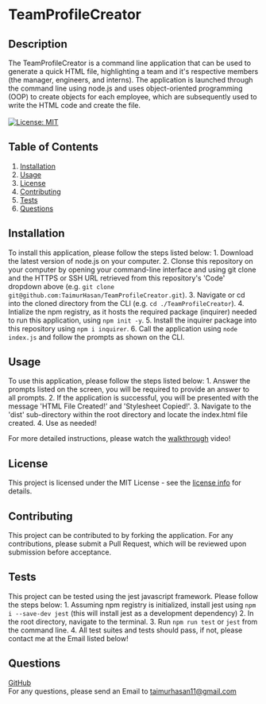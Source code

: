 # TeamProfileCreator
## Description
The TeamProfileCreator is a command line application that can be used to generate a quick HTML file, highlighting a team and it's respective members (the manager, engineers, and interns). The application is launched through the command line using node.js and uses object-oriented programming (OOP) to create objects for each employee, which are subsequently used to write the HTML code and create the file.
<br/>
<br/>
[![License: MIT](https://img.shields.io/badge/License-MIT-yellow.svg)](https://opensource.org/licenses/MIT)

## Table of Contents

1. [ Installation ](#installation)
2. [ Usage ](#usage)
3. [ License ](#license)
4. [ Contributing ](#contributing)
5. [ Tests ](#tests)
6. [ Questions ](#questions)


<a name="installation"></a>

## Installation
To install this application, please follow the steps listed below: 1. Download the latest version of node.js on your computer. 2. Clonse this repository on your computer by opening your command-line interface and using git clone and the HTTPS or SSH URL retrieved from this repository's 'Code' dropdown above (e.g. ```git clone git@github.com:TaimurHasan/TeamProfileCreator.git```). 3. Navigate or cd into the cloned directory from the CLI (e.g. ```cd ./TeamProfileCreator```). 4. Intialize the npm registry, as it hosts the required package (inquirer) needed to run this application, using ```npm init -y```. 5. Install the inquirer package into this repository using ```npm i inquirer```. 6. Call the application using ```node index.js``` and follow the prompts as shown on the CLI.

<a name="usage"></a>

## Usage
To use this application, please follow the steps listed below: 1. Answer the prompts listed on the screen, you will be required to provide an answer to all prompts. 2. If the application is successful, you will be presented with the message 'HTML File Created!' and 'Stylesheet Copied!'. 3. Navigate to the 'dist' sub-directory within the root directory and locate the index.html file created. 4. Use as needed!

For more detailed instructions, please watch the [walkthrough](https://drive.google.com/file/d/15AZdnEGZYQ5K82kN9YVn-1ZhG7vHX41N/view) video!

<a name="license"></a>
## License
This project is licensed under the MIT License - see the [license info](https://opensource.org/licenses/MIT) for details.


<a name="contributing"></a>

## Contributing

This project can be contributed to by forking the application. For any contributions, please submit a Pull Request, which will be reviewed upon submission before acceptance.

<a name="tests"></a>

## Tests

This project can be tested using the jest javascript framework. Please follow the steps below: 1. Assuming npm registry is initialized, install jest using ```npm i --save-dev jest``` (this will install jest as a development dependency) 2. In the root directory, navigate to the terminal. 3. Run ```npm run test``` or ```jest``` from the command line. 4. All test suites and tests should pass, if not, please contact me at the Email listed below!

<a name="questions"></a>

## Questions

[GitHub](https://github.com/TaimurHasan) <br/>
For any questions, please send an Email to [taimurhasan11@gmail.com](mailto:taimurhasan11@gmail.com)

